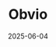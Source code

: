 ---  
layout: startup_page  
title: "Obvio"  
id: "obvio.ai"  
permalink: "/obvioobvio.ai06042025/"  
website: "https://www.obvio.ai"  
funding_round: "Series A"  
funding_amount: "$22M"  
investors: "Bain Capital Ventures, Khosla Ventures, Pathlight Ventures"  
about: "Obvio leverages AI-powered traffic cameras to improve traffic safety by detecting dangerous driving behaviors and enabling law enforcement to issue citations. Its mission is to prevent traffic deaths while rebuilding public trust and a sense of shared responsibility on the roads."  
markets: "AI, Safety Technology, Artificial Intelligence (AI), Law Enforcement, Public Safety"  
hq: "San Carlos, California, United States"  
founded_year: "2023"  
linkedin: "https://www.linkedin.com/company/obvio-inc"  
twitter: "https://twitter.com/ObvioInc"  
instagram: ""  
facebook: ""  
crunchbase: "https://www.crunchbase.com/organization/obvio"  
pitchbook: "https://pitchbook.com/profiles/company/530500-51"  

date_display: "04-Jun-2025"  
date: "2025-06-04"

# SEO Optimization  
meta_title: "Obvio - Series A Funding ($22M)"  
meta_description: "Obvio, Obvio leverages AI-powered traffic cameras to improve traffic safety by detecting dangerous driving behaviors and enabling law enforcement to issue ci..."  
meta_keywords: "Obvio, AI, Safety Technology, Artificial Intelligence (AI), Law Enforcement, Public Safety, Series A funding"  
canonical_url: "https://startup.projectstartups.com/obvioobvio.ai06042025/"  
---